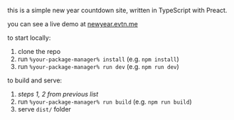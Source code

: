 this is a simple new year countdown site, written in TypeScript with Preact.

you can see a live demo at [newyear.evtn.me](https://newyear.evtn.me/)

to start locally:
1. clone the repo 
2. run `%your-package-manager% install` (e.g. `npm install`)
3. run `%your-package-manager% run dev` (e.g. `npm run dev`)

to build and serve:
1. *steps 1, 2 from previous list*
2. run `%your-package-manager% run build` (e.g. `npm run build`)
3. serve `dist/` folder